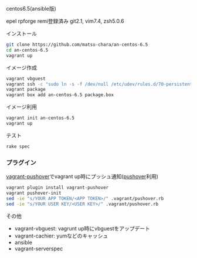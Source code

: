 centos6.5(ansible版)

epel rpforge remi登録済み
git2.1, vim7.4, zsh5.0.6

インストール
```sh
git clone https://github.com/matsu-chara/an-centos-6.5
cd an-centos-6.5
vagrant up
```

イメージ作成
```sh
vagrant vbguest
vagrant ssh -c "sudo ln -s -f /dev/null /etc/udev/rules.d/70-persistent-net.rules"
vagrant package
vagrant box add an-centos-6.5 package.box
```

イメージ利用
```sh
vagrant init an-centos-6.5
vagrant up
```

テスト
```sh
rake spec
```

### プラグイン

[vagrant-pushover](http://deeeet.com/writing/2014/02/19/vagrant-pushover/)でvagrant up時にプッシュ通知([pushover](https://pushover.net/)利用)

```sh
vagrant plugin install vagrant-pushover
vagrant pushover-init
sed -ie "s/YOUR APP TOKEN/<APP TOKEN>/" .vagrant/pushover.rb
sed -ie "s/YOUR USER KEY/<USER KEY>/" .vagrant/pushover.rb
```


その他

* vagrant-vbguest: vagrunt up時にvbguestをアップデート
* vagrant-cachier: yumなどのキャッシュ
* ansible
* vagrant-serverspec
